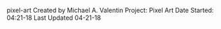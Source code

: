 pixel-art
Created by Michael A. Valentin
Project: Pixel Art
Date Started: 04:21-18
Last Updated 04-21-18

